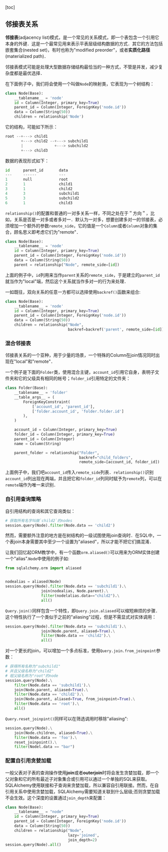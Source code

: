 [toc]

## 邻接表关系

**邻接表**(adjacency list)模式，是一个常见的关系模式，即一个表包含一个引用它本身的外键．这是一个最常见用来表示平表层级结构数据的方式．其它的方法包括嵌套集合(nested set)，有时也称为"modified preorder"，或者**实质化路径**(materialized path)．

邻接表模式可能是处理大型数据存储结构最恰当的一种方式，不管是并发，减少复杂度都是最优选择．

在下面例子中，我们将会使用一个叫做`Node`的映射类，它表现为一个树结构：

```python
class Node(Base):
    __tablename__ = 'node'
    id = Column(Integer, primary_key=True)
    parent_id = Column(Integer, ForeignKey('node.id'))
    data = Column(String(50))
    children = relationship('Node')
```

它的结构，可能如下所示：

```python
root --+---> child1
       +---> child2 --+---> subchild1
       |              +---> subchild2
       +---> child3
```

数据的表现形式如下：

```python
id      parent_id       data
---     ------          ---
1       null            root
2       1               child1
3       1               child2
4       3               subchild1
5       3               subchild2
6       1               child3
```

`relationship()`的配置和普通的一对多关系一样，不同之处在于＂方向＂，比如，关系是否是一对多或者多对一．默认为一对多，想要创建多对一的邻接表，必须增加一个额外的参数`remote_side`，它的值是一个`Column`或者`Column`对象的集合，顾名思义即考虑它们为"remote"．

```python
class Node(Base):
    __tablename__ = 'node'
    id = Column(Integer, priamry_key=True)
    parent_id = Column(Integer, ForeignKey('node.id'))
    data = Column(String(50))
    parent = relationship("Node", remote_side=[id])
```

上面的例子中，`id`列用来当作`parent`关系的`remote_side`，于是建立的`parent_id`就当作为"local"端，然后这个关系就当作多对一的行为来处理．

一如既往，双向关系的任意一方都可以选择使用`backref()`函数来组合:

```python
class Node(Base):
    __tablename__ = 'node'
    id = Column(Integer, primary_key=True)
    parent_id = Column(Integer, ForeignKey('node.id'))
    data = Column(String(50))
    children = relationship("Node",
                            backref=backref('parent', remote_side=[id]))
```

###  混合邻接表

邻接表关系的一个亚种，用于少量的场景，一个特殊的Column在join情况同时出现在"local"和"remote"．

一个例子是下面的`Folder`类，使用混合主键，`account_id`引用它自身，表明子文件夹和它的父级具有相同的帐号；`folder_id`引用特定的文件夹：

```python
class Folder(Base):
    __tablename__ = 'folder'
    __table_args__ = (
        ForeignKeyConstraint(
            ['account_id', 'parent_id'],
            ['folder.account_id', 'folder.folder.id']
        ),
    )

    account_id = Column(Integer, primary_key=True)
    folder_id = Column(Integer, primary_key=True)
    parent_id = Column(Integer)
    name = Column(String)

    parent_folder = relationship("Folder",
                                 backref="child_folders",
                                 remote_side=[account_id, folder_id])
```

上面例子中，我们吧`account_id`传入`remote_side`列表．`relationship()`识别`account_id`列出现在两端，并且把它和`folder_id`列同时赋予为`remote`列，可以在`remote`端作为唯一来识别．

### 自引用查询策略

自引用结构的查询和其它查询类似：

```python
# 获取所有名字叫做`child2`的nodes
session.query(Node).filter(Node.data == 'child2')
```

然而，需要额外注意的地方是在树结构的一级试图使用join查询时．在SQL中，一个表join本身需要其中至少一个设置为"aliased"，所以才能不把它们搞混淆．

让我们回忆起ORM教学中，有一个函数`orm.aliased()`可以用来为ORM实体创建一个"alias".`Node`中使用的例子如:

```python
from sqlalchemy.orm import aliased


nodealias = aliased(Node)
session.query(Node).filter(Node.data == 'subchild1').\
                join(nodealias, Node.parent).\
                filter(nodelalias.data=="child2").\
                all()
```

`Query.join()`同样包含一个特性，即`Query.join.aliased`可以缩短麻烦的步骤．这个特性执行了一个类似于之前的"aliasing"过程，但是不需显式对实体调用：

```python
session.query(Node).filter(Node.data == 'subchild1').\
                join(Node.parent, aliased=True).\
                filter(Node.data == 'child2').\
                all()
```

对一个更长的join，可以增加一个多点标准，使用`Query.join.from_joinpoint`参数：

```python
# 获得所有名称为"subchild1"
# 并且父级名称为"child2"
# 祖父级名称为"root"的node
session.query(Node).\
    filter(Node.data == 'subchild1').\
    join(Node.parent, aliased=True).\
    filter(Node.data == 'child2').\
    join(Node.parent, aliased=True, from_joinpoint=True).\
    filter(Node.data == 'root').\
    all()
```

`Query.reset_joinpint()`同样可以在筛选调用时移除"aliasing":

```python
session.query(Node).\
    join(Node.children, aliased=True).\
    filter(Node.data == 'foo').\
    reset_joinpoint().\
    filter(Nodel.data == "bar")
```

### 配置自引用贪婪加载

一般父表对子表的查询操作使用**join**或者**outerjoin**时将会发生贪婪加载，即一个父对象和它的所有最近子对象集合或引用可以通过一个单独的SQL来获取。SQLAlchemy使用联接和子查询来贪婪加载，所以兼容自引用联接。然而，在自引用关系中使用贪婪加载，SQLAlchemy需要知道关联到什么层级;否则贪婪加载不会生效。这个深度的设置通过`join_depth`来配置：

```python
class Node(Base):
    __tablename__ = "node"
    id = Column(Integer, primary_key=True)
    parent_id = Column(Integer, ForeignKey('node.id'))
    data = Column(String(50))
    children = relationship("Node",
                            lazy='joined',
                            join_depth=2)
session.query(Node).all()
```
